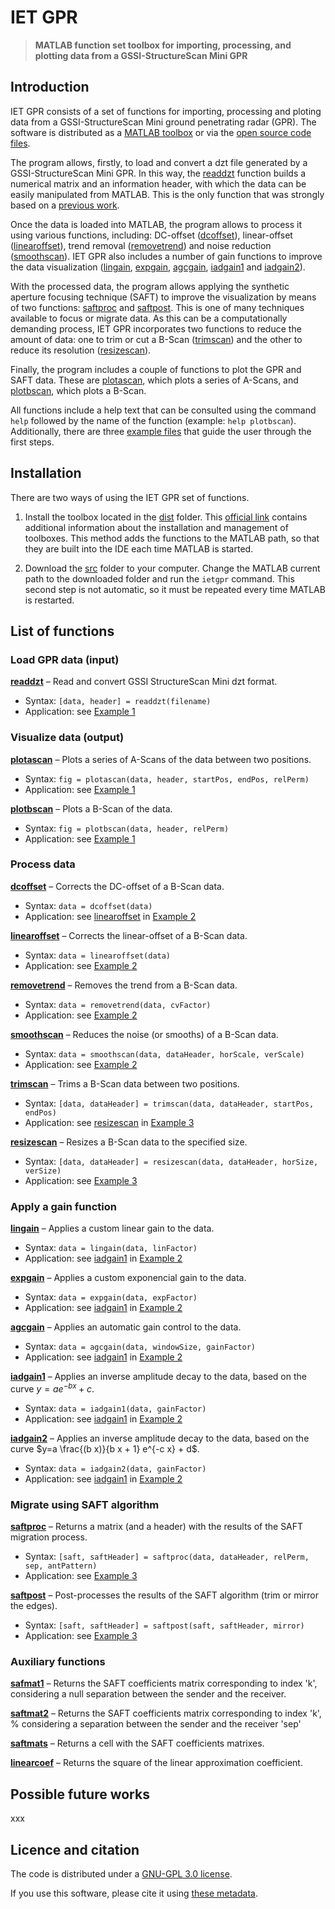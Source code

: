 # IET GPR

>**MATLAB function set toolbox for importing, processing, and plotting data from a GSSI-StructureScan Mini GPR**

## Introduction

IET GPR consists of a set of functions for importing, processing and ploting data from a GSSI-StructureScan Mini ground penetrating radar (GPR). The software is distributed as a [MATLAB toolbox](https://github.com/quelopelo/iet-gpr/tree/main/dist) or via the [open source code files](https://github.com/quelopelo/iet-gpr/tree/main/src).

The program allows, firstly, to load and convert a dzt file generated by a GSSI-StructureScan Mini GPR. In this way, the [readdzt](https://github.com/quelopelo/iet-gpr/blob/main/src/io/readdzt.m) function builds a numerical matrix and an information header, with which the data can be easily manipulated from MATLAB. This is the only function that was strongly based on a [previous work](https://github.com/NSGeophysics/GPR-O).

Once the data is loaded into MATLAB, the program allows to process it using various functions, including: DC-offset ([dcoffset](https://github.com/quelopelo/iet-gpr/blob/main/src/proc/dcoffset.m)), linear-offset ([linearoffset](https://github.com/quelopelo/iet-gpr/blob/main/src/proc/linearoffset.m)), trend removal ([removetrend](https://github.com/quelopelo/iet-gpr/blob/main/src/proc/removetrend.m)) and noise reduction ([smoothscan](https://github.com/quelopelo/iet-gpr/blob/main/src/proc/smoothscan.m)). IET GPR also includes a number of gain functions to improve the data visualization ([lingain](https://github.com/quelopelo/iet-gpr/blob/main/src/gain/lingain.m), [expgain](https://github.com/quelopelo/iet-gpr/blob/main/src/gain/expgain.m), [agcgain](https://github.com/quelopelo/iet-gpr/blob/main/src/gain/agcgain.m), [iadgain1](https://github.com/quelopelo/iet-gpr/blob/main/src/gain/iadgain1.m) and [iadgain2](https://github.com/quelopelo/iet-gpr/blob/main/src/gain/iadgain2.m)).


With the processed data, the program allows applying the synthetic aperture focusing technique (SAFT) to improve the visualization by means of two functions: [saftproc](https://github.com/quelopelo/iet-gpr/blob/main/src/saft/saftproc.m) and [saftpost](https://github.com/quelopelo/iet-gpr/blob/main/src/saft/saftpost.m). This is one of many techniques available to focus or migrate data. 
As this can be a computationally demanding process, IET GPR incorporates two functions to reduce the amount of data: one to trim or cut a B-Scan ([trimscan](https://github.com/quelopelo/iet-gpr/blob/main/src/proc/trimscan.m)) and the other to reduce its resolution ([resizescan](https://github.com/quelopelo/iet-gpr/blob/main/src/proc/resizescan.m)).

Finally, the program includes a couple of functions to plot the GPR and SAFT data. These are [plotascan](https://github.com/quelopelo/iet-gpr/blob/main/src/io/plotascan.m), which plots a series of A-Scans, and [plotbscan](https://github.com/quelopelo/iet-gpr/blob/main/src/io/plotbscan.m), which plots a B-Scan.

All functions include a help text that can be consulted using the command `help` followed by the name of the function (example: `help plotbscan`). Additionally, there are three [example files](https://github.com/quelopelo/iet-gpr/tree/main/src/examples) that guide the user through the first steps.

## Installation

There are two ways of using the IET GPR set of functions.

1. Install the toolbox located in the [dist](https://github.com/quelopelo/iet-gpr/tree/main/dist) folder. This [official link](https://www.mathworks.com/help/matlab/matlab_env/get-add-ons.html) contains additional information about the installation and management of toolboxes. This method adds the functions to the MATLAB path, so that they are built into the IDE each time MATLAB is started.

2. Download the [src](https://github.com/quelopelo/iet-gpr/tree/main/dist) folder to your computer. Change the MATLAB current path to the downloaded folder and run the `ietgpr` command. This second step is not automatic, so it must be repeated every time MATLAB is restarted.

## List of functions

### Load GPR data (input)

[**readdzt**](https://github.com/quelopelo/iet-gpr/blob/main/src/io/readdzt.m) – Read and convert GSSI StructureScan Mini dzt format.

- Syntax: `[data, header] = readdzt(filename)`
- Application: see [Example 1](https://htmlpreview.github.io/?https://github.com/quelopelo/iet-gpr/blob/main/docs/example1.html)

### Visualize data (output)

[**plotascan**](https://github.com/quelopelo/iet-gpr/blob/main/src/io/plotascan.m) – Plots a series of A-Scans of the data between two positions.

- Syntax: `fig = plotascan(data, header, startPos, endPos, relPerm)`
- Application: see [Example 1](https://htmlpreview.github.io/?https://github.com/quelopelo/iet-gpr/blob/main/docs/example1.html)

[**plotbscan**](https://github.com/quelopelo/iet-gpr/blob/main/src/io/plotbscan.m) – Plots a B-Scan of the data.

- Syntax: `fig = plotbscan(data, header, relPerm)`
- Application: see [Example 1](https://htmlpreview.github.io/?https://github.com/quelopelo/iet-gpr/blob/main/docs/example1.html)

### Process data

[**dcoffset**](https://github.com/quelopelo/iet-gpr/blob/main/src/proc/dcoffset.m) – Corrects the DC-offset of a B-Scan data.

- Syntax: `data = dcoffset(data)`
- Application: see [linearoffset](https://github.com/quelopelo/iet-gpr/blob/main/src/proc/linearoffset.m) in [Example 2](https://htmlpreview.github.io/?https://github.com/quelopelo/iet-gpr/blob/main/docs/example2.html)

[**linearoffset**](https://github.com/quelopelo/iet-gpr/blob/main/src/proc/linearoffset.m) – Corrects the linear-offset of a B-Scan data.

- Syntax: `data = linearoffset(data)`
- Application: see [Example 2](https://htmlpreview.github.io/?https://github.com/quelopelo/iet-gpr/blob/main/docs/example2.html)

[**removetrend**](https://github.com/quelopelo/iet-gpr/blob/main/src/proc/removetrend.m) – Removes the trend from a B-Scan data.

- Syntax: `data = removetrend(data, cvFactor)`
- Application: see [Example 2](https://htmlpreview.github.io/?https://github.com/quelopelo/iet-gpr/blob/main/docs/example2.html)

[**smoothscan**](https://github.com/quelopelo/iet-gpr/blob/main/src/proc/smoothscan.m) – Reduces the noise (or smooths) of a B-Scan data.

- Syntax: `data = smoothscan(data, dataHeader, horScale, verScale)`
- Application: see [Example 2](https://htmlpreview.github.io/?https://github.com/quelopelo/iet-gpr/blob/main/docs/example2.html)

[**trimscan**](https://github.com/quelopelo/iet-gpr/blob/main/src/proc/trimscan.m) – Trims a B-Scan data between two positions.

- Syntax: `[data, dataHeader] = trimscan(data, dataHeader, startPos, endPos)`
- Application: see [resizescan](https://github.com/quelopelo/iet-gpr/blob/main/src/proc/resizescan.m) in [Example 3](https://htmlpreview.github.io/?https://github.com/quelopelo/iet-gpr/blob/main/docs/example3.html)

[**resizescan**](https://github.com/quelopelo/iet-gpr/blob/main/src/proc/resizescan.m) – Resizes a B-Scan data to the specified size.

- Syntax: `[data, dataHeader] = resizescan(data, dataHeader, horSize, verSize)`
- Application: see [Example 3](https://htmlpreview.github.io/?https://github.com/quelopelo/iet-gpr/blob/main/docs/example3.html)

### Apply a gain function

[**lingain**](https://github.com/quelopelo/iet-gpr/blob/main/src/gain/lingain.m) – Applies a custom linear gain to the data.

- Syntax: `data = lingain(data, linFactor)`
- Application: see [iadgain1](https://github.com/quelopelo/iet-gpr/blob/main/src/gain/iadgain1.m) in [Example 2](https://htmlpreview.github.io/?https://github.com/quelopelo/iet-gpr/blob/main/docs/example2.html)

[**expgain**](https://github.com/quelopelo/iet-gpr/blob/main/src/gain/expgain.m) – Applies a custom exponencial gain to the data.

- Syntax: `data = expgain(data, expFactor)`
- Application: see [iadgain1](https://github.com/quelopelo/iet-gpr/blob/main/src/gain/iadgain1.m) in [Example 2](https://htmlpreview.github.io/?https://github.com/quelopelo/iet-gpr/blob/main/docs/example2.html)

[**agcgain**](https://github.com/quelopelo/iet-gpr/blob/main/src/gain/agcgain.m) – Applies an automatic gain control to the data.

- Syntax: `data = agcgain(data, windowSize, gainFactor)`
- Application: see [iadgain1](https://github.com/quelopelo/iet-gpr/blob/main/src/gain/iadgain1.m) in [Example 2](https://htmlpreview.github.io/?https://github.com/quelopelo/iet-gpr/blob/main/docs/example2.html)

[**iadgain1**](https://github.com/quelopelo/iet-gpr/blob/main/src/gain/iadgain1.m) – Applies an inverse amplitude decay to the data, based on the curve $y=a e^{-b x} + c$.

- Syntax: `data = iadgain1(data, gainFactor)`
- Application: see [iadgain1](https://github.com/quelopelo/iet-gpr/blob/main/src/gain/iadgain1.m) in [Example 2](https://htmlpreview.github.io/?https://github.com/quelopelo/iet-gpr/blob/main/docs/example2.html)

[**iadgain2**](https://github.com/quelopelo/iet-gpr/blob/main/src/gain/iadgain2.m) – Applies an inverse amplitude decay to the data, based on the curve $y=a \frac{(b x)}{b x + 1} e^{-c x} + d$.

- Syntax: `data = iadgain2(data, gainFactor)`
- Application: see [iadgain1](https://github.com/quelopelo/iet-gpr/blob/main/src/gain/iadgain1.m) in [Example 2](https://htmlpreview.github.io/?https://github.com/quelopelo/iet-gpr/blob/main/docs/example2.html)

### Migrate using SAFT algorithm

[**saftproc**](https://github.com/quelopelo/iet-gpr/blob/main/src/saft/saftproc.m) – Returns a matrix (and a header) with the results of the SAFT migration process.

- Syntax: `[saft, saftHeader] = saftproc(data, dataHeader, relPerm, sep, antPattern)`
- Application: see [Example 3](https://htmlpreview.github.io/?https://github.com/quelopelo/iet-gpr/blob/main/docs/example3.html)

[**saftpost**](https://github.com/quelopelo/iet-gpr/blob/main/src/saft/saftpost.m) – Post-processes the results of the SAFT algorithm (trim or mirror the edges).

- Syntax: `[saft, saftHeader] = saftpost(saft, saftHeader, mirror)`
- Application: see [Example 3](https://htmlpreview.github.io/?https://github.com/quelopelo/iet-gpr/blob/main/docs/example3.html)

### Auxiliary functions

[**safmat1**](https://github.com/quelopelo/iet-gpr/blob/main/src/saft/saftmat1.m) – Returns the SAFT coefficients matrix corresponding to index 'k', considering a null separation between the sender and the receiver.

[**saftmat2**](https://github.com/quelopelo/iet-gpr/blob/main/src/saft/saftmat2.m) – Returns the SAFT coefficients matrix corresponding to index 'k',
%  considering a separation between the sender and the receiver 'sep'

[**saftmats**](https://github.com/quelopelo/iet-gpr/blob/main/src/saft/saftmats.m) – Returns a cell with the SAFT coefficients matrixes.

[**linearcoef**](https://github.com/quelopelo/iet-gpr/blob/main/src/utils/linearcoef.m) – Returns the square of the linear approximation coefficient.

## Possible future works

xxx

## Licence and citation

The code is distributed under a [GNU-GPL 3.0 license](https://github.com/quelopelo/iet-gpr/blob/main/LICENCE.md).

If you use this software, please cite it using [these metadata](https://github.com/quelopelo/iet-gpr/blob/main/CITATION.cff).

